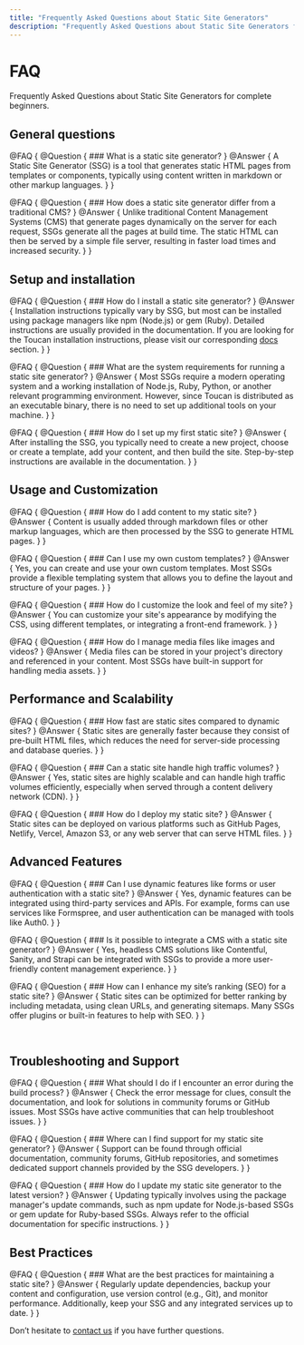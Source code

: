 ```yaml
---
title: "Frequently Asked Questions about Static Site Generators"
description: "Frequently Asked Questions about Static Site Generators for complete beginners."
---
```


# FAQ 

Frequently Asked Questions about Static Site Generators for complete beginners.


## General questions

@FAQ {
    @Question { 
        ### What is a static site generator?
    }
    @Answer {
        A Static Site Generator (SSG) is a tool that generates static HTML pages from templates or components, typically using content written in markdown or other markup languages.
    }
}

@FAQ {
    @Question { 
        ### How does a static site generator differ from a traditional CMS?
    }
    @Answer {
        Unlike traditional Content Management Systems (CMS) that generate pages dynamically on the server for each request, SSGs generate all the pages at build time. The static HTML can then be served by a simple file server, resulting in faster load times and increased security.
    }
}

## Setup and installation

@FAQ {
    @Question { 
        ### How do I install a static site generator?
    }
    @Answer {
        Installation instructions typically vary by SSG, but most can be installed using package managers like npm (Node.js) or gem (Ruby). Detailed instructions are usually provided in the documentation. If you are looking for the Toucan installation instructions, please visit our corresponding [docs](/docs/installation/) section.
    }
}

@FAQ {
    @Question { 
        ### What are the system requirements for running a static site generator?
    }
    @Answer {
        Most SSGs require a modern operating system and a working installation of Node.js, Ruby, Python, or another relevant programming environment. However, since Toucan is distributed as an executable binary, there is no need to set up additional tools on your machine.
    }
}

@FAQ {
    @Question { 
        ### How do I set up my first static site?
    }
    @Answer {
        After installing the SSG, you typically need to create a new project, choose or create a template, add your content, and then build the site. Step-by-step instructions are available in the documentation.
    }
}


## Usage and Customization


@FAQ {
    @Question { 
        ### How do I add content to my static site?
    }
    @Answer {
        Content is usually added through markdown files or other markup languages, which are then processed by the SSG to generate HTML pages.
    }
}

@FAQ {
    @Question { 
        ### Can I use my own custom templates?
    }
    @Answer {
        Yes, you can create and use your own custom templates. Most SSGs provide a flexible templating system that allows you to define the layout and structure of your pages.
    }
}

@FAQ {
    @Question { 
        ### How do I customize the look and feel of my site?
    }
    @Answer {
        You can customize your site's appearance by modifying the CSS, using different templates, or integrating a front-end framework.
    }
}

@FAQ {
    @Question { 
        ### How do I manage media files like images and videos?
    }
    @Answer {
        Media files can be stored in your project's directory and referenced in your content. Most SSGs have built-in support for handling media assets.
    }
}


## Performance and Scalability

@FAQ {
    @Question { 
        ### How fast are static sites compared to dynamic sites?
    }
    @Answer {
        Static sites are generally faster because they consist of pre-built HTML files, which reduces the need for server-side processing and database queries.
    }
}

@FAQ {
    @Question { 
        ### Can a static site handle high traffic volumes?
    }
    @Answer {
        Yes, static sites are highly scalable and can handle high traffic volumes efficiently, especially when served through a content delivery network (CDN).
    }
}

@FAQ {
    @Question { 
        ### How do I deploy my static site?
    }
    @Answer {
        Static sites can be deployed on various platforms such as GitHub Pages, Netlify, Vercel, Amazon S3, or any web server that can serve HTML files.
    }
}

## Advanced Features

@FAQ {
    @Question { 
        ### Can I use dynamic features like forms or user authentication with a static site?
    }
    @Answer {
        Yes, dynamic features can be integrated using third-party services and APIs. For example, forms can use services like Formspree, and user authentication can be managed with tools like Auth0.
    }
}

@FAQ {
    @Question { 
        ### Is it possible to integrate a CMS with a static site generator?
    }
    @Answer {
        Yes, headless CMS solutions like Contentful, Sanity, and Strapi can be integrated with SSGs to provide a more user-friendly content management experience.
    }
}

@FAQ {
    @Question { 
        ### How can I enhance my site’s ranking (SEO) for a static site?
    }
    @Answer {
        Static sites can be optimized for better ranking by including metadata, using clean URLs, and generating sitemaps. Many SSGs offer plugins or built-in features to help with SEO.
    }
}


<br>

## Troubleshooting and Support

@FAQ {
    @Question { 
        ### What should I do if I encounter an error during the build process?
    }
    @Answer {
        Check the error message for clues, consult the documentation, and look for solutions in community forums or GitHub issues. Most SSGs have active communities that can help troubleshoot issues.
    }
}

@FAQ {
    @Question { 
        ### Where can I find support for my static site generator?
    }
    @Answer {
        Support can be found through official documentation, community forums, GitHub repositories, and sometimes dedicated support channels provided by the SSG developers.
    }
}

@FAQ {
    @Question { 
        ### How do I update my static site generator to the latest version?
    }
    @Answer {
        Updating typically involves using the package manager's update commands, such as npm update for Node.js-based SSGs or gem update for Ruby-based SSGs. Always refer to the official documentation for specific instructions.
    }
}


## Best Practices

@FAQ {
    @Question { 
        ### What are the best practices for maintaining a static site?
    }
    @Answer {
        Regularly update dependencies, backup your content and configuration, use version control (e.g., Git), and monitor performance. Additionally, keep your SSG and any integrated services up to date.
    }
}


Don’t hesitate to [contact us](/contact/) if you have further questions.
